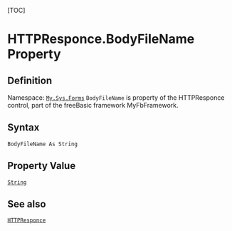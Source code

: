 [TOC]
# HTTPResponce.BodyFileName Property

## Definition
Namespace: [`My.Sys.Forms`](My.Sys.Forms.md)
`BodyFileName` is property of the HTTPResponce control, part of the freeBasic framework MyFbFramework.
## Syntax
```freeBasic
BodyFileName As String
```
## Property Value
[`String`]("https://www.freebasic.net/wiki/KeyPgString")
## See also
[`HTTPResponce`](HTTPResponce.md)
